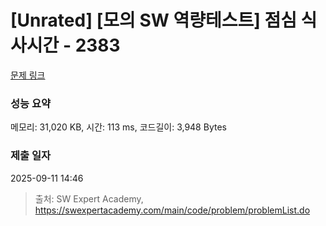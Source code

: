 # [Unrated] [모의 SW 역량테스트] 점심 식사시간 - 2383 

[문제 링크](https://swexpertacademy.com/main/code/problem/problemDetail.do?contestProbId=AV5-BEE6AK0DFAVl) 

### 성능 요약

메모리: 31,020 KB, 시간: 113 ms, 코드길이: 3,948 Bytes

### 제출 일자

2025-09-11 14:46



> 출처: SW Expert Academy, https://swexpertacademy.com/main/code/problem/problemList.do